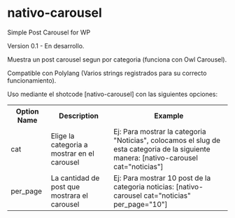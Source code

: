 # nativo-carousel
Simple Post Carousel for WP

Version 0.1 - En desarrollo.

Muestra un post carousel segun por categoria (funciona con Owl Carousel).

Compatible con Polylang (Varios strings registrados para su correcto funcionamiento).

Uso mediante el shotcode [nativo-carousel] con las siguientes opciones:

<table>
	<tr>
		<th>Option Name</th>
		<th>Description</th>
		<th>Example</th>
	</tr>
	<tr>
		<td>cat</td>
		<td>Elige la categoria a mostrar en el carousel</td>
		<td>Ej: Para mostrar la categoria "Noticias", colocamos el slug de esta categoria de la siguiente manera:  [nativo-carousel cat="noticias"]</td>
	</tr>
	<tr>
		<td>per_page</td>
		<td>La cantidad de post que mostrara el carousel</td>
		<td>Ej: Para mostrar 10 post de la categoria noticias: [nativo-carousel cat="noticias" per_page="10"]</td>
	</tr>
</table>